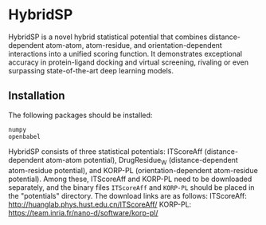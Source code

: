 # HybridSP
HybridSP is a novel hybrid statistical potential that combines distance-dependent atom-atom, atom-residue, and orientation-dependent interactions into a unified scoring function. It demonstrates exceptional accuracy in protein-ligand docking and virtual screening, rivaling or even surpassing state-of-the-art deep learning models.

## Installation
The following packages should be installed:

    numpy
    openbabel

HybridSP consists of three statistical potentials: ITScoreAff (distance-dependent atom-atom potential), DrugResidue$_\text{W}$ (distance-dependent atom-residue potential), and KORP-PL (orientation-dependent atom-residue potential). Among these, ITScoreAff and KORP-PL need to be downloaded separately, and the binary files `ITScoreAff` and `KORP-PL` should be placed in the "potentials" directory. The download links are as follows:
    ITScoreAff: http://huanglab.phys.hust.edu.cn/ITScoreAff/
    KORP-PL: https://team.inria.fr/nano-d/software/korp-pl/
